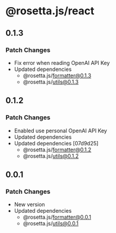 # @rosetta.js/react

## 0.1.3

### Patch Changes

- Fix error when reading OpenAI API Key
- Updated dependencies
  - @rosetta.js/formatter@0.1.3
  - @rosetta.js/utils@0.1.3

## 0.1.2

### Patch Changes

- Enabled use personal OpenAI API Key
- Updated dependencies
- Updated dependencies [07d9d25]
  - @rosetta.js/formatter@0.1.2
  - @rosetta.js/utils@0.1.2

## 0.0.1

### Patch Changes

- New version
- Updated dependencies
  - @rosetta.js/formatter@0.0.1
  - @rosetta.js/utils@0.0.1

